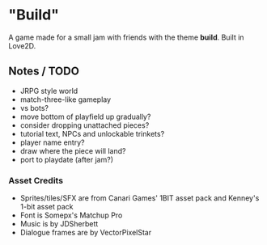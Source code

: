 # "Build"

A game made for a small jam with friends with the theme **build**. Built in Love2D.


## Notes / TODO
- JRPG style world
- match-three-like gameplay
- vs bots?
- move bottom of playfield up gradually?
- consider dropping unattached pieces?
- tutorial text, NPCs and unlockable trinkets?
- player name entry?
- draw where the piece will land?
- port to playdate (after jam?)

### Asset Credits

* Sprites/tiles/SFX are from Canari Games' 1BIT asset pack and Kenney's 1-bit asset pack
* Font is Somepx's Matchup Pro
* Music is by JDSherbett
* Dialogue frames are by VectorPixelStar
